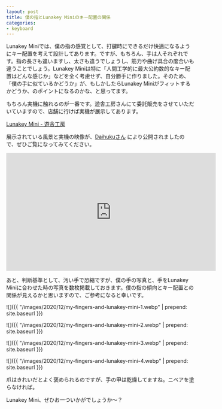 ```yaml
---
layout: post
title: 僕の指とLunakey Miniのキー配置の関係
categories:
- keyboard
---
```


Lunakey Miniでは、僕の指の感覚として、打鍵時にできるだけ快適になるようにキー配置を考えて設計してあります。ですが、もちろん、手は人それぞれです。指の長さも違いますし、太さも違うでしょうし、筋力や曲げ具合の度合いも違うことでしょう。Lunakey Miniは特に「人間工学的に最大公約数的なキー配置はどんな感じか」などを全く考慮せず、自分勝手に作りました。そのため、「僕の手に似ているかどうか」が、もしかしたらLunakey Miniがフィットするかどうか、のポイントになるのかな、と思ってます。

もちろん実機に触れるのが一番です。遊舎工房さんにて委託販売をさせていただいていますので、店舗に行けば実機が展示してあります。

[Lunakey Mini - 遊舎工房](https://yushakobo.jp/shop/consign_lunakey-mini/)

展示されている風景と実機の映像が、[Daihukuさん](https://twitter.com/Daihuku0015) により公開されましたので、ぜひご覧になってみてください。

<iframe width="560" height="315" src="https://www.youtube.com/embed/4q7KGQmXqX8" frameborder="0" allow="accelerometer; autoplay; clipboard-write; encrypted-media; gyroscope; picture-in-picture" allowfullscreen></iframe>

あと、判断基準として、汚い手で恐縮ですが、僕の手の写真と、手をLunakey Miniに合わせた時の写真を数枚掲載しておきます。僕の指の傾向とキー配置との関係が見えるかと思いますので、ご参考になると幸いです。


![]({{ "/images/2020/12/my-fingers-and-lunakey-mini-1.webp" | prepend: site.baseurl }})



![]({{ "/images/2020/12/my-fingers-and-lunakey-mini-2.webp" | prepend: site.baseurl }})



![]({{ "/images/2020/12/my-fingers-and-lunakey-mini-3.webp" | prepend: site.baseurl }})



![]({{ "/images/2020/12/my-fingers-and-lunakey-mini-4.webp" | prepend: site.baseurl }})


爪はきれいだとよく褒められるのですが、手の甲は乾燥してますね。ニベアを塗らなければ。

Lunakey Mini、ぜひお一ついかがでしょうか〜？

